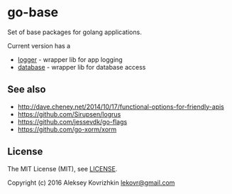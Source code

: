 
go-base
=======

Set of base packages for golang applications.

Current version has a

* [logger](logger/) - wrapper lib for app logging
* [database](database/) - wrapper lib for database access

See also
--------
* http://dave.cheney.net/2014/10/17/functional-options-for-friendly-apis
* https://github.com/Sirupsen/logrus
* https://github.com/jessevdk/go-flags
* https://github.com/go-xorm/xorm

License
-------

The MIT License (MIT), see [LICENSE](LICENSE).

Copyright (c) 2016 Aleksey Kovrizhkin lekovr@gmail.com
